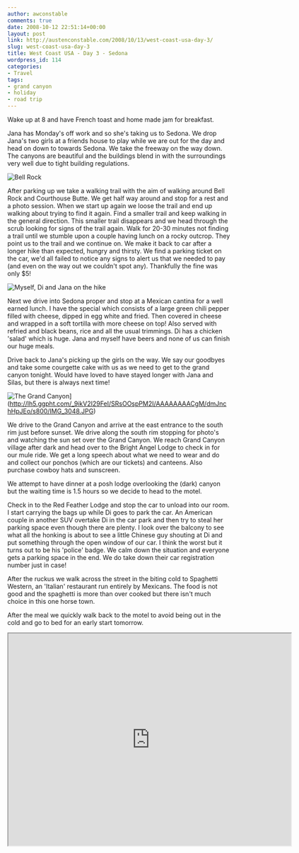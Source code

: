 ```yaml
---
author: awconstable
comments: true
date: 2008-10-12 22:51:14+00:00
layout: post
link: http://austenconstable.com/2008/10/13/west-coast-usa-day-3/
slug: west-coast-usa-day-3
title: West Coast USA - Day 3 - Sedona
wordpress_id: 114
categories:
- Travel
tags:
- grand canyon
- holiday
- road trip
---
```


Wake up at 8 and have French toast and home made jam for breakfast.

Jana has Monday's off work and so she's taking us to Sedona. We drop Jana's two girls at a friends house to play while we are out for the day and head on down to towards Sedona. We take the freeway on the way down. The canyons are beautiful and the buildings blend in with the surroundings very well due to tight building regulations.

![Bell Rock](http://lh6.ggpht.com/_9ikV2I29FeI/SRsN4tiE6eI/AAAAAAAACT0/QJ8TeSvERRs/s800/IMG_3015.JPG)

After parking up we take a walking trail with the aim of walking around Bell Rock and Courthouse Butte. We get half way around and stop for a rest and a photo session. When we start up again we loose the trail and end up walking about trying to find it again. Find a smaller trail and keep walking in the general direction. This smaller trail disappears and we head through the scrub looking for signs of the trail again. Walk for 20-30 minutes not finding a trail until we stumble upon a couple having lunch on a rocky outcrop. They point us to the trail and we continue on. We make it back to car after a longer hike than expected, hungry and thirsty. We find a parking ticket on the car, we'd all failed to notice any signs to alert us that we needed to pay (and even on the way out we couldn't spot any). Thankfully the fine was only $5!

![Myself, Di and Jana on the hike](http://lh6.ggpht.com/_9ikV2I29FeI/SRsOBxrXeEI/AAAAAAAACUg/JgsB7XzxaLo/s800/IMG_3029.JPG)

Next we drive into Sedona proper and stop at a Mexican cantina for a well earned lunch. I have the special which consists of a large green chili pepper filled with cheese, dipped in egg white and fried. Then covered in cheese and wrapped in a soft tortilla with more cheese on top! Also served with refried and black beans, rice and all the usual trimmings. Di has a chicken 'salad' which is huge. Jana and myself have beers and none of us can finish our huge meals.

Drive back to Jana's picking up the girls on the way. We say our goodbyes and take some courgette cake with us as we need to get to the grand canyon tonight. Would have loved to have stayed longer with Jana and Silas, but there is always next time!

![The Grand Canyon](http://lh5.ggpht.com/_9ikV2I29FeI/SRsOOspPM2I/AAAAAAAACgM/dmJnchHpJEo/s288/IMG_3048.JPG)](http://lh5.ggpht.com/_9ikV2I29FeI/SRsOOspPM2I/AAAAAAAACgM/dmJnchHpJEo/s800/IMG_3048.JPG)

We drive to the Grand Canyon and arrive at the east entrance to the south rim just before sunset. We drive along the south rim stopping for photo's and watching the sun set over the Grand Canyon. We reach Grand Canyon village after dark and head over to the Bright Angel Lodge to check in for our mule ride. We get a long speech about what we need to wear and do and collect our ponchos (which are our tickets) and canteens. Also purchase cowboy hats and sunscreen.

We attempt to have dinner at a posh lodge overlooking the (dark) canyon but the waiting time is 1.5 hours so we decide to head to the motel.

Check in to the Red Feather Lodge and stop the car to unload into our room. I start carrying the bags up while Di goes to park the car. An American couple in another SUV overtake Di in the car park and then try to steal her parking space even though there are plenty. I look over the balcony to see what all the honking is about to see a little Chinese guy shouting at Di and put something through the open window of our car. I think the worst but it turns out to be his 'police' badge. We calm down the situation and everyone gets a parking space in the end. We do take down their car registration number just in case!

After the ruckus we walk across the street in the biting cold to Spaghetti Western, an 'Italian' restaurant run entirely by Mexicans. The food is not good and the spaghetti is more than over cooked but there isn't much choice in this one horse town.

After the meal we quickly walk back to the motel to avoid being out in the cold and go to bed for an early start tomorrow.

<iframe src="https://maps.google.com/maps?f=d&saddr=East+Leisure+Lane,+Flagstaff,+AZ&daddr=Sedona,+AZ+to:I-17+N+to:East+Leisure+Lane,+Flagstaff,+AZ+to:Center+Loop+Road,+PO+Box+129,+Grand+Canyon+National+Park,+AZ+86023+(Grand+Canyon+National+Park)+to:Tusayan,+AZ&hl=en&geocode=%3B%3BFYjBEwIdDAtZ-Q%3B%3BFX0vJgIdpO9Q-SGyLDS-E3Di4Q%3B&mra=ls&via=2&sll=35.892388,-111.926651&sspn=0.30372,0.727158&ie=UTF8&s=AARTsJo45gtotpjHeEme1CMbLlEakBfDLw&ll=35.438296,-111.681519&spn=1.566402,2.334595&z=8&output=embed&w=640&h=480" width="640" height="480"></iframe>
